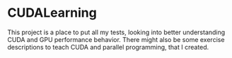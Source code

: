 # CUDALearning
This project is a place to put all my tests, looking into better understanding CUDA and GPU performance behavior. There might also be some exercise descriptions to teach CUDA and parallel programming, that I created.
